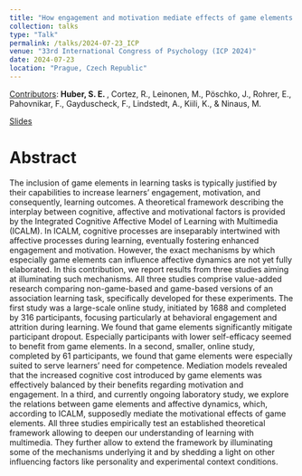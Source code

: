 ```yaml
---
title: "How engagement and motivation mediate effects of game elements on learning"
collection: talks
type: "Talk"
permalink: /talks/2024-07-23_ICP
venue: "33rd International Congress of Psychology (ICP 2024)"
date: 2024-07-23
location: "Prague, Czech Republic"
---
```


<u>Contributors</u>: <b>Huber, S. E. </b>, Cortez, R., Leinonen, M., Pöschko, J., Rohrer, E., Pahovnikar, F., Gayduscheck, F., Lindstedt, A., Kiili, K., & Ninaus, M.

[Slides](http://academicpages.github.io/files/2024-07-23_ICP)

Abstract
======
The inclusion of game elements in learning tasks is typically justified by their capabilities to increase learners’ engagement, motivation, and consequently, learning outcomes. A theoretical framework describing the interplay between cognitive, affective and motivational factors is provided by the Integrated Cognitive Affective Model of Learning with Multimedia (ICALM). In ICALM, cognitive processes are inseparably intertwined with affective processes during learning, eventually fostering enhanced engagement and motivation. However, the exact mechanisms by which especially game elements can influence affective dynamics are not yet fully elaborated. In this contribution, we report results from three studies aiming at illuminating such mechanisms. All three studies comprise value-added research comparing non-game-based and game-based versions of an association learning task, specifically developed for these experiments. The first study was a large-scale online study, initiated by 1688 and completed by 316 participants, focusing particularly at behavioral engagement and attrition during learning. We found that game elements significantly mitigate participant dropout. Especially participants with lower self-efficacy seemed to benefit from game elements. In a second, smaller, online study, completed by 61 participants, we found that game elements were especially suited to serve learners’ need for competence. Mediation models revealed that the increased cognitive cost introduced by game elements was effectively balanced by their benefits regarding motivation and engagement. In a third, and currently ongoing laboratory study, we explore the relations between game elements and affective dynamics, which, according to ICALM, supposedly mediate the motivational effects of game elements. All three studies empirically test an established theoretical framework allowing to deepen our understanding of learning with multimedia. They further allow to extend the framework by illuminating some of the mechanisms underlying it and by shedding a light on other influencing factors like personality and experimental context conditions.